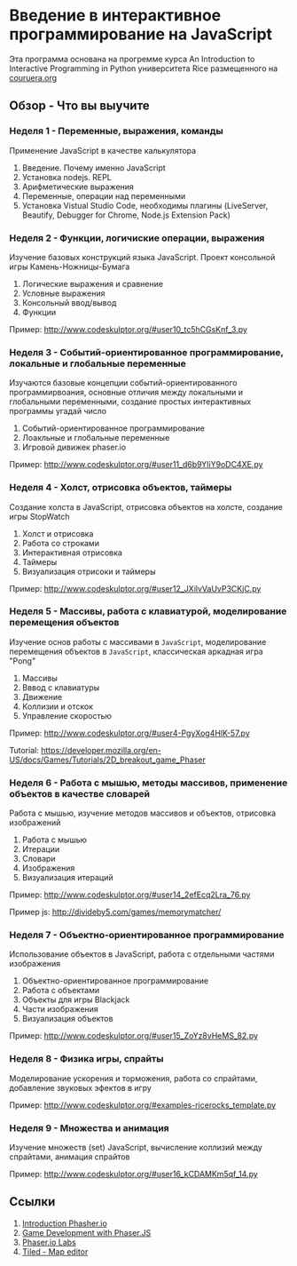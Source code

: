 # Введение в интерактивное программирование на JavaScript

Эта программа основана на прогремме курса An Introduction to Interactive Programming in Python
университета Rice размещенного на [couruera.org](https://www.coursera.org/learn/interactive-python-1)

## Обзор - Что вы выучите

### Неделя 1 - Переменные, выражения, команды

Применение JavaScript в качестве калькулятора

1. Введение. Почему именно JavaScript
2. Установка nodejs. REPL
3. Арифметические выражения
4. Переменные, операции над переменными
5. Установка Vistual Studio Code, необходимы плагины (LiveServer, Beautify, Debugger for Chrome, Node.js Extension Pack)

### Неделя 2 - Функции, логичиские операции, выражения

Изучение базовых конструкций языка JavaScript. Проект консольной игры Камень-Ножницы-Бумага

1. Логические выражения и сравнение
2. Условные выражения
3. Консольный ввод/вывод
4. Функции

Пример: <http://www.codeskulptor.org/#user10_tc5hCGsKnf_3.py>

### Неделя 3 - Событий-ориентированное программирование, локальные и глобальные переменные

Изучаются базовые концепции событий-ориентированного программирвоания, основные отличия между локальными и глобальными переменными, создание простых интерактивных программы угадай число

1. Событий-ориентированное программирование
2. Лоакльные и глобальные переменные
3. Игровой дивижек phaser.io

Пример: <http://www.codeskulptor.org/#user11_d6b9YIiY9oDC4XE.py>

### Неделя 4 - Холст, отрисовка объектов, таймеры

Создание холста в JavaScript, отрисовка объектов на холсте, создание игры StopWatch

1. Холст и отрисовка
2. Работа со строками
3. Интерактивная отрисовка
4. Таймеры
5. Визуализация отрисоки и таймеры

Пример: <http://www.codeskulptor.org/#user12_JXilvVaUvP3CKjC.py>

### Неделя 5 - Массивы, работа с клавиатурой, моделирование перемещения объектов

Изучение основ работы с массивами в `JavaScript`, моделирование перемещения объектов в `JavaScript`, классическая аркадная игра "Pong"

1. Массивы
2. Вввод с клавиатуры
3. Движение
4. Коллизии и отскок
5. Управление скоростью

Пример: <http://www.codeskulptor.org/#user4-PgyXog4HlK-57.py>

Tutorial: <https://developer.mozilla.org/en-US/docs/Games/Tutorials/2D_breakout_game_Phaser>

### Неделя 6 - Работа с мышью, методы массивов, применение объектов в качестве словарей

Работа с мышью, изучение методов массивов и объектов, отрисовка изображений

1. Работа с мышью
2. Итерации
3. Словари
4. Изображения
5. Визуализация итераций

Пример: <http://www.codeskulptor.org/#user14_2efEcq2Lra_76.py>

Пример js: <http://divideby5.com/games/memorymatcher/>

### Неделя 7 - Объектно-ориентированное программирование

Использование объектов в JavaScript, работа с отдельными частями изображения

1. Объектно-ориентированное программирование
2. Работа с объектами
3. Объекты для игры Blackjack
4. Части изображения
5. Визуализация объектов

Пример: <http://www.codeskulptor.org/#user15_ZoYz8vHeMS_82.py>

### Неделя 8 - Физика игры, спрайты

Моделирование ускорения и торможения, работа со спрайтами, добавление звуковых эфектов в игру

Пример: <http://www.codeskulptor.org/#examples-ricerocks_template.py>

### Неделя 9 - Множества и анимация

Изучение множеств (set) JavaScript, вычисление коллизий между спрайтами, анимация спрайтов

Пример: <http://www.codeskulptor.org/#user16_kCDAMKm5qf_14.py>

## Ссылки

1. [Introduction Phasher.io](https://academy.zenva.com/course/phaser-101-introduction-to-game-development)
2. [Game Development with Phaser.JS](https://www.codecademy.com/learn/learn-phaser)
3. [Phaser.io Labs](https://labs.phaser.io/index.html)
4. [Tiled - Map editor](https://www.mapeditor.org/)
